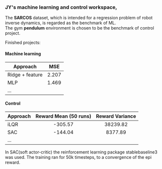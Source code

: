 ### JY's machine learning and control workspace, 
The **SARCOS** dataset, which is intended for a regression problem of robot inverse dynamics, is regarded as the benchmark of ML.  
The gym **pendulum** environment is chosen to be the benchmark of control project.
  
Finished projects:
#### Machine learning  
| Approach      | MSE           |
| ------------- |:-------------:|
| Ridge + feature      | 2.207 |
| MLP      | 1.469      |
| ... |       |
#### Control  
| Approach        | Reward Mean (50 runs) | Reward Variance|
| ------------- |:-------------:|:-------------:|
| iLQR      | -305.57 |   38239.82    |
| SAC | -144.04 | 8377.89 |
| ...| | |

In SAC(soft actor-critic) the reinforcement learning package stablebaseline3 was used. The training ran for 50k timesteps, to a convergence of the epi reward.
